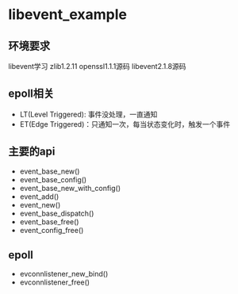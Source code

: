 # libevent_example
## 环境要求
libevent学习
zlib1.2.11
openssl1.1.1源码
libevent2.1.8源码

## epoll相关
- LT(Level Triggered): 事件没处理，一直通知 
- ET(Edge Triggered)：只通知一次，每当状态变化时，触发一个事件

## 主要的api
- event_base_new()
- event_base_config()
- event_base_new_with_config()
- event_add()
- event_new()
- event_base_dispatch()
- event_base_free()
- event_config_free()

## epoll
- evconnlistener_new_bind()
- evconnlistener_free()